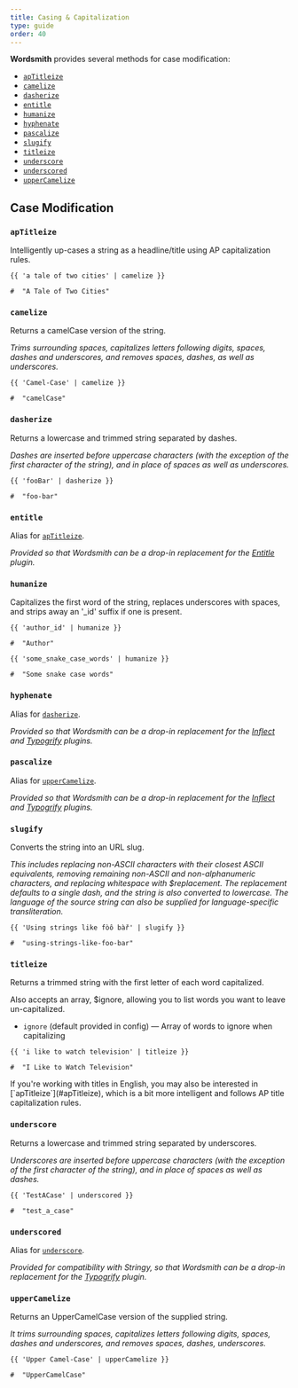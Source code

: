```yaml
---
title: Casing & Capitalization
type: guide
order: 40
---
```


**Wordsmith** provides several methods for case modification:

- [`apTitleize`](#apTitleize)
- [`camelize`](#camelize)
- [`dasherize`](#dasherize)
- [`entitle`](#entitle)
- [`humanize`](#humanize)
- [`hyphenate`](#hyphenate)
- [`pascalize`](#pascalize)
- [`slugify`](#slugify)
- [`titleize`](#titleize)
- [`underscore`](#underscore)
- [`underscored`](#underscored)
- [`upperCamelize`](#upperCamelize)


## Case Modification

### `apTitleize`

Intelligently up-cases a string as a headline/title using AP capitalization rules.

```twig
{{ 'a tale of two cities' | camelize }}

#  "A Tale of Two Cities"
```

### `camelize`

Returns a camelCase version of the string.

_Trims surrounding spaces, capitalizes letters following digits, spaces, dashes and underscores, and removes spaces, dashes, as well as underscores._

```twig
{{ 'Camel-Case' | camelize }}

#  "camelCase"
```


### `dasherize`

Returns a lowercase and trimmed string separated by dashes.

_Dashes are inserted before uppercase characters (with the exception of the first character of the string), and in place of spaces as well as underscores._

```twig
{{ 'fooBar' | dasherize }}

#  "foo-bar"
```


### `entitle`

Alias for [`apTitleize`](#apTitleize).

_Provided so that Wordsmith can be a drop-in replacement for the [Entitle](https://github.com/experience/entitle.craft-plugin) plugin._ 



### `humanize`

Capitalizes the first word of the string, replaces underscores with spaces, and strips away an '_id' suffix if one is present.

```twig
{{ 'author_id' | humanize }}

#  "Author"
```
```twig
{{ 'some_snake_case_words' | humanize }}

#  "Some snake case words"
```


### `hyphenate`

Alias for [`dasherize`](#dasherize).

_Provided so that Wordsmith can be a drop-in replacement for the [Inflect](https://github.com/lukeholder/craft-inflect) and [Typogrify](https://github.com/nystudio107/craft3-typogrify) plugins._ 


### `pascalize`

Alias for [`upperCamelize`](#upperCamelize).

_Provided so that Wordsmith can be a drop-in replacement for the [Inflect](https://github.com/lukeholder/craft-inflect) and [Typogrify](https://github.com/nystudio107/craft3-typogrify) plugins._ 


### `slugify`

Converts the string into an URL slug.

_This includes replacing non-ASCII characters with their closest ASCII equivalents, removing remaining non-ASCII and non-alphanumeric characters, and replacing whitespace with $replacement. The replacement defaults to a single dash, and the string is also converted to lowercase. The language of the source string can also be supplied for language-specific transliteration._

```twig
{{ 'Using strings like fòô bàř' | slugify }}

#  "using-strings-like-foo-bar"
```

### `titleize`

Returns a trimmed string with the first letter of each word capitalized.

Also accepts an array, $ignore, allowing you to list words you want to leave un-capitalized.

- `ignore` (default provided in config) &mdash; Array of words to ignore when capitalizing

```twig
{{ 'i like to watch television' | titleize }}

#  "I Like to Watch Television"
```

<p class="tip">If you're working with titles in English, you may also be interested in [`apTitleize`](#apTitleize), which is a bit more intelligent and follows AP title capitalization rules.</p>


### `underscore`

Returns a lowercase and trimmed string separated by underscores.

_Underscores are inserted before uppercase characters (with the exception of the first character of the string), and in place of spaces as well as dashes._

```twig
{{ 'TestACase' | underscored }}

#  "test_a_case"
```
 

### `underscored`

Alias for [`underscore`](#underscore).

_Provided for compatibility with Stringy, so that Wordsmith can be a drop-in replacement for the [Typogrify](https://github.com/nystudio107/craft3-typogrify) plugin._


### `upperCamelize`

Returns an UpperCamelCase version of the supplied string.

_It trims surrounding spaces, capitalizes letters following digits, spaces, dashes and underscores, and removes spaces, dashes, underscores._

```twig
{{ 'Upper Camel-Case' | upperCamelize }}

#  "UpperCamelCase"
```


